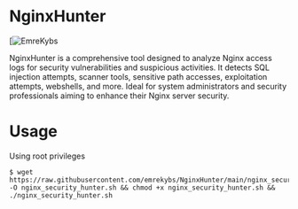 # NginxHunter 
[![EmreKybs](https://img.shields.io/badge/MadeBy-Emrekybs-red)
   
NginxHunter is a comprehensive tool designed to analyze Nginx access logs for security vulnerabilities and suspicious activities. It detects SQL injection attempts, scanner tools, sensitive path accesses, exploitation attempts, webshells, and more. Ideal for system administrators and security professionals aiming to enhance their Nginx server security.

# Usage
Using root privileges

    $ wget https://raw.githubusercontent.com/emrekybs/NginxHunter/main/nginx_security_hunter.sh -O nginx_security_hunter.sh && chmod +x nginx_security_hunter.sh && ./nginx_security_hunter.sh
